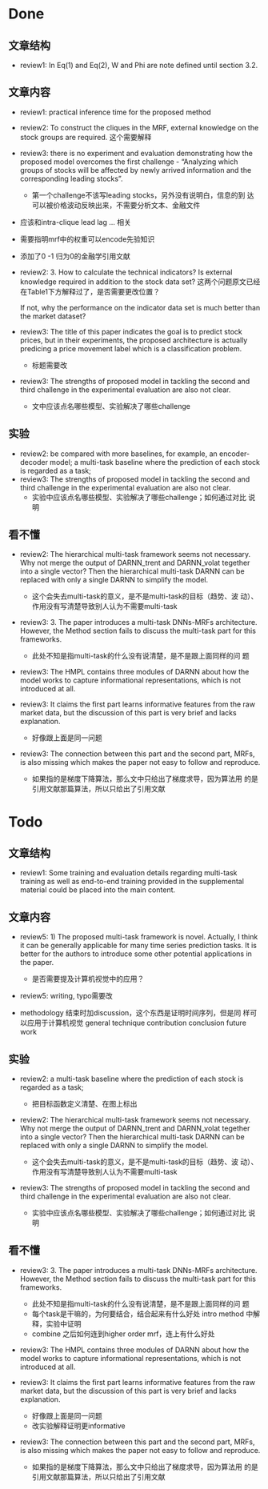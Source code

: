 # Done #

## 文章结构 ##

- review1: In Eq(1) and Eq(2), W and Phi are note defined until
  section 3.2.

## 文章内容 ##

- review1: practical inference time for the proposed method

- review2: To construct the cliques in the MRF, external
  knowledge on the stock groups are required. 这个需要解释

- review3: there is no experiment and evaluation demonstrating
  how the proposed model overcomes the first challenge -
  “Analyzing which groups of stocks will be affected by newly
  arrived information and the corresponding leading stocks”.
  - 第一个challenge不该写leading stocks，另外没有说明白，信息的到
    达可以被价格波动反映出来，不需要分析文本、金融文件

- 应该和intra-clique lead lag ... 相关
- 需要指明mrf中的权重可以encode先验知识
- 添加了0 -1 归为0的金融学引用文献

- review2: 3. How to calculate the technical indicators? Is
  external knowledge required in addition to the stock data set?
  这两个问题原文已经在Table1下方解释过了，是否需要更改位置？

  If not, why the performance on the indicator data set is much
  better than the market dataset? 

- review3: The title of this paper indicates the goal is to
  predict stock prices, but in their experiments, the proposed
  architecture is actually predicing a price movement label which
  is a classification problem.
  - 标题需要改


- review3: The strengths of proposed model in tackling the second
  and third challenge in the experimental evaluation are also
  not clear.
  - 文中应该点名哪些模型、实验解决了哪些challenge

## 实验 ##

- review2: be compared with more baselines, for example, an
  encoder-decoder model; a multi-task baseline where the
  prediction of each stock is regarded as a task;
- review3: The strengths of proposed model in tackling the second
  and third challenge in the experimental evaluation are also
  not clear.
  - 实验中应该点名哪些模型、实验解决了哪些challenge；如何通过对比
    说明


## 看不懂 ##

- review2: The hierarchical multi-task framework seems not necessary. Why not merge the output of DARNN_trent and DARNN_volat tegether into a single vector? Then the hierarchical multi-task DARNN can be replaced with only a single DARNN to simplify the model.
  - 这个会失去multi-task的意义，是不是multi-task的目标（趋势、波
    动）、作用没有写清楚导致别人认为不需要multi-task

- review3: 3. The paper introduces a multi-task DNNs-MRFs
  architecture. However, the Method section fails to discuss the
  multi-task part for this frameworks. 
  - 此处不知是指multi-task的什么没有说清楚，是不是跟上面同样的问
  题
- review3: The HMPL contains three modules of DARNN about how the
  model works to capture informational representations, which is
  not introduced at all.
- review3: It claims the first part learns informative features
  from the raw market data, but the discussion of this part is
  very brief and lacks explanation.
  - 好像跟上面是同一问题
- review3: The connection between this part and the second part,
  MRFs, is also missing which makes the paper not easy to follow
  and reproduce.
  - 如果指的是梯度下降算法，那么文中只给出了梯度求导，因为算法用
    的是引用文献那篇算法，所以只给出了引用文献

# Todo #

## 文章结构 ##

- review1: Some training and evaluation details regarding
  multi-task training as well as end-to-end training provided in
  the supplemental material could be placed into the main
  content.

## 文章内容 ##

- review5: 1) The proposed multi-task framework is novel.
  Actually, I think it can be generally applicable for many time
  series prediction tasks. It is better for the authors to
  introduce some other potential applications in the paper.
  - 是否需要提及计算机视觉中的应用？
- review5: writing, typo需要改

- methodology 结束时加discussion，这个东西是证明时间序列，但是同
  样可以应用于计算机视觉 general technique
  contribution conclusion
  future work

## 实验 ##

- review2: a multi-task baseline where the prediction of each
  stock is regarded as a task;
  - 把目标函数定义清楚、在图上标出

- review2: The hierarchical multi-task framework seems not
  necessary. Why not merge the output of DARNN_trent and
  DARNN_volat tegether into a single vector? Then the
  hierarchical multi-task DARNN can be replaced with only a
  single DARNN to simplify the model.
  - 这个会失去multi-task的意义，是不是multi-task的目标（趋势、波
    动）、作用没有写清楚导致别人认为不需要multi-task

- review3: The strengths of proposed model in tackling the second
  and third challenge in the experimental evaluation are also
  not clear.
  - 实验中应该点名哪些模型、实验解决了哪些challenge；如何通过对比
    说明

## 看不懂 ##

- review3: 3. The paper introduces a multi-task DNNs-MRFs
  architecture. However, the Method section fails to discuss the
  multi-task part for this frameworks. 
  - 此处不知是指multi-task的什么没有说清楚，是不是跟上面同样的问
  题
  - 每个task是干嘛的，为何要结合，结合起来有什么好处 intro method
    中解释，实验中证明
  - combine 之后如何连到higher order mrf，连上有什么好处

- review3: The HMPL contains three modules of DARNN about how the
  model works to capture informational representations, which is
  not introduced at all.

- review3: It claims the first part learns informative features
  from the raw market data, but the discussion of this part is
  very brief and lacks explanation.
  - 好像跟上面是同一问题
  - 改实验解释证明更informative

- review3: The connection between this part and the second part,
  MRFs, is also missing which makes the paper not easy to follow
  and reproduce.
  - 如果指的是梯度下降算法，那么文中只给出了梯度求导，因为算法用
    的是引用文献那篇算法，所以只给出了引用文献
